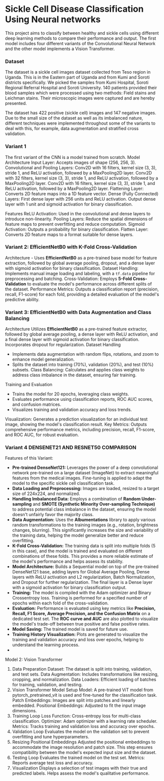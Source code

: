 # Sickle Cell Disease Classification Using Neural networks
This project aims to classify between healthy and sickle cells using different deep learning methods to compare their performance and output.
The first model includes four different variants of the Convolutional Neural Network and the other model implements a Vision Transformer.

### Dataset

The dataset is a sickle cell images dataset collected from Teso region in Uganda. This is in the Eastern part of Uganda and from Kumi and Soroti districts specifically. We picked the samples from Kumi Hospital, Soroti Regional Referral Hospital and Soroti University. 140 patients provided their blood samples which were processed using two methods: Field stains and Leichman stains. Their microscopic images were captured and are hereby presented.

The dataset has 422 positive (sickle cell) images and 147 negative images.
Due to the small size of the dataset as well as its imbalanced nature, different techniques were implemented throughout some of the variants to deal with this, for example, data augmentation and stratified cross validation.

### Variant 1

The first variant of the CNN is a model trained from scratch.
Model Architecture
Input Layer: Accepts images of shape (256, 256, 3).
Convolutional and Pooling Layers:
Conv2D with 16 filters, kernel size (3, 3), stride 1, and ReLU activation, followed by a MaxPooling2D layer.
Conv2D with 32 filters, kernel size (3, 3), stride 1, and ReLU activation, followed by a MaxPooling2D layer.
Conv2D with 16 filters, kernel size (3, 3), stride 1, and ReLU activation, followed by a MaxPooling2D layer.
Flattening Layer: Converts 2D feature maps into a 1D feature vector.
Dense (Fully Connected) Layers:
First dense layer with 256 units and ReLU activation.
Output dense layer with 1 unit and sigmoid activation for binary classification.

Features
ReLU Activation: Used in the convolutional and dense layers to introduce non-linearity.
Pooling Layers: Reduce the spatial dimensions of feature maps to prevent overfitting and reduce computation.
Sigmoid Activation: Outputs a probability for binary classification.
Flatten Layer: Converts 2D feature maps to a format suitable for dense layers.

### Variant 2: EfficientNetB0 with K-Fold Cross-Validation

Architecture - Uses **EfficientNetB0** as a pre-trained base model for feature extraction, followed by global average pooling, dropout, and a dense layer with sigmoid activation for binary classification.
Dataset Handling: Implements manual image loading and labeling, with a `tf.data` pipeline for preprocessing and batching.
Cross-Validation: Employs **5-Fold Cross-Validation** to evaluate the model's performance across different splits of the dataset.
Performance Metrics: Outputs a classification report (precision, recall, F1-score) for each fold, providing a detailed evaluation of the model's predictive ability.

### Variant 3: EfficientNetB0 with Data Augmentation and Class Balancing

Architecture
Utilizes **EfficientNetB0** as a pre-trained feature extractor, followed by global average pooling, a dense layer with ReLU activation, and a final dense layer with sigmoid activation for binary classification. Incorporates dropout for regularization.
Dataset Handling
  * Implements data augmentation with random flips, rotations, and zoom to enhance model generalization.
  * Splits the dataset into training (70%), validation (20%), and test (10%) subsets.
Class Balancing: Calculates and applies class weights to address class imbalance in the dataset, ensuring fair training.

Training and Evaluation
  * Trains the model for 20 epochs, leveraging class weights.
  * Evaluates performance using classification reports, ROC AUC scores, and confusion matrices.
  * Visualizes training and validation accuracy and loss trends.

Visualization:
Generates a prediction visualization for an individual test image, showing the model's classification result.
Key Metrics: Outputs comprehensive performance metrics, including precision, recall, F1-score, and ROC AUC, for robust evaluation.

### Variant 4 DENSENET21 AND RESNET50 COMPARISON
Features of this Variant:
- **Pre-trained DenseNet121:** Leverages the power of a deep convolutional network pre-trained on a large dataset (ImageNet) to extract meaningful features from the medical images. Fine-tuning is applied to adapt the model to the specific sickle cell classification task.
- **Data Loading and Preprocessing:** Images are loaded, resized to a target size of 224x224, and normalized.
- **Handling Imbalanced Data:** Employs a combination of **Random Under-sampling** and **SMOTE (Synthetic Minority Over-sampling Technique)** to address potential class imbalance in the dataset, ensuring the model doesn't unfairly favor the majority class.
- **Data Augmentation:** Uses the **Albumentations** library to apply various random transformations to the training images (e.g., rotation, brightness changes, blurring). This significantly increases the size and variability of the training data, helping the model generalize better and reduce overfitting.
- **K-Fold Cross-Validation:** The training data is split into multiple folds (5 in this case), and the model is trained and evaluated on different combinations of these folds. This provides a more reliable estimate of the model's performance and helps assess its stability.
- **Model Architecture:** Builds a Sequential model on top of the pre-trained DenseNet121 base, adding layers for Global Average Pooling, Dense layers with ReLU activation and L2 regularization, Batch Normalization, and Dropout for further regularization. The final layer is a Dense layer with a sigmoid activation for binary classification output.
- **Training:** The model is compiled with the Adam optimizer and Binary Crossentropy loss. Training is performed for a specified number of epochs within each fold of the cross-validation.
- **Evaluation:** Performance is evaluated using key metrics like **Precision, Recall, F1 Score, Average Precision, and the Confusion Matrix** on a dedicated test set. The **ROC curve and AUC** are also plotted to visualize the model's trade-off between true positive and false positive rates.
- **Model Saving:** The trained model is saved for future use.
- **Training History Visualization:** Plots are generated to visualize the training and validation accuracy and loss over epochs, helping to understand the learning process.
- 
 Model 2: Vision Transformer
1. Data Preparation
Dataset: The dataset is split into training, validation, and test sets.
Data Augmentation: Includes transformations like resizing, cropping, and normalization.
Data Loaders: Efficient loading of batches for training, validation, and testing.
2. Vision Transformer Model Setup
Model: A pre-trained ViT model from pytorch_pretrained_vit is used and fine-tuned for the classification task.
Patch Embeddings: Images are split into patches and linearly embedded.
Positional Embeddings: Adjusted to fit the input image dimensions.
3. Training Loop
Loss Function: Cross-entropy loss for multi-class classification.
Optimizer: Adam optimizer with a learning rate scheduler.
Metrics: Tracks training and validation loss and accuracy over epochs.
4. Validation Loop
Evaluates the model on the validation set to prevent overfitting and tune hyperparameters.
5. Resizing Positional Embeddings
Adjusted the positional embeddings to accommodate the image resolution and patch size.
This step ensures compatibility between the model's expected input size and the dataset.
6. Testing Loop
Evaluates the trained model on the test set.
Metrics: Reports average test loss and accuracy.
7. Visualization
Displays a selection of test images with their true and predicted labels.
Helps assess the model's qualitative performance.
